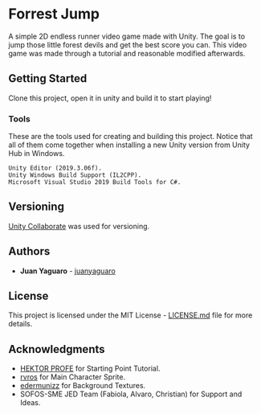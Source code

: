 # Forrest Jump

A simple 2D endless runner video game made with Unity. The goal is to jump those little forest devils and get the best score you can. This video game was made through a tutorial and reasonable modified afterwards.

## Getting Started

Clone this project, open it in unity and build it to start playing!

### Tools

These are the tools used for creating and building this project. Notice that all of them come together when installing a new Unity version from Unity Hub in Windows.

```
Unity Editor (2019.3.06f).
Unity Windows Build Support (IL2CPP).
Microsoft Visual Studio 2019 Build Tools for C#.
```

## Versioning

[Unity Collaborate](https://unity3d.com/unity/features/collaborate) was used for versioning.

## Authors

* **Juan Yaguaro** - [juanyaguaro](https://github.com/juanyaguaro)

## License

This project is licensed under the MIT License - [LICENSE.md](LICENSE.md) file for more details.

## Acknowledgments

* [HEKTOR PROFE](https://docs.hektorprofe.net/escueladevideojuegos/) for Starting Point Tutorial.
* [rvros](https://rvros.itch.io/animated-pixel-hero) for Main Character Sprite.
* [edermunizz](https://edermunizz.itch.io/free-pixel-art-forest) for Background Textures.
* SOFOS-SME JED Team (Fabiola, Alvaro, Christian) for Support and Ideas.

